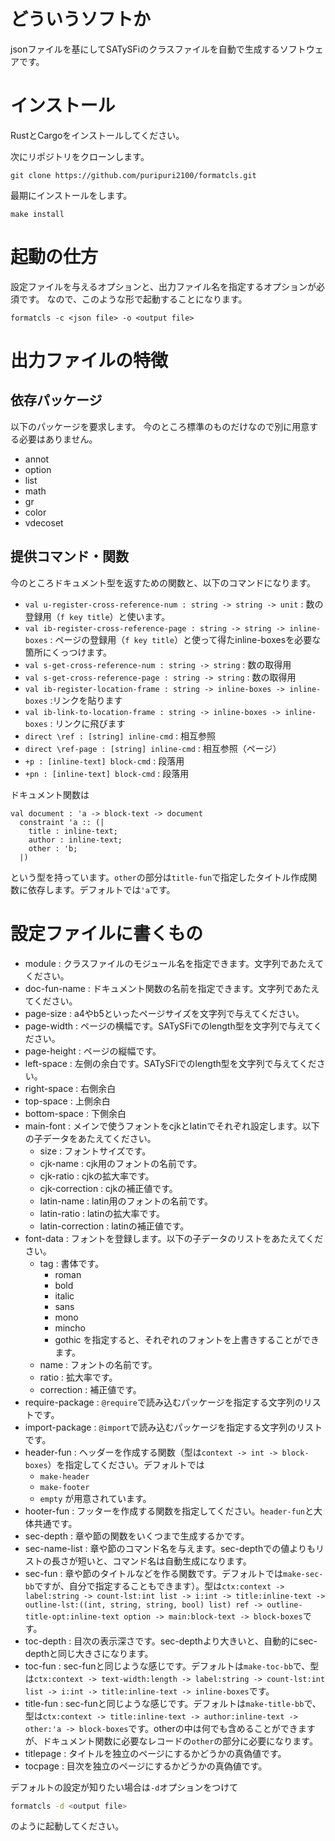 # どういうソフトか

jsonファイルを基にしてSATySFiのクラスファイルを自動で生成するソフトウェアです。

# インストール

RustとCargoをインストールしてください。

次にリポジトリをクローンします。

```
git clone https://github.com/puripuri2100/formatcls.git
```

最期にインストールをします。

```
make install
```

# 起動の仕方

設定ファイルを与えるオプションと、出力ファイル名を指定するオプションが必須です。
なので、このような形で起動することになります。

```
formatcls -c <json file> -o <output file>
```

# 出力ファイルの特徴


## 依存パッケージ

以下のパッケージを要求します。
今のところ標準のものだけなので別に用意する必要はありません。

- annot
- option
- list
- math
- gr
- color
- vdecoset

## 提供コマンド・関数

今のところドキュメント型を返すための関数と、以下のコマンドになります。
- `val u-register-cross-reference-num : string -> string -> unit` : 数の登録用（`f key title`）と使います。
- `val ib-register-cross-reference-page : string -> string -> inline-boxes` : ページの登録用（`f key title`）と使って得たinline-boxesを必要な箇所にくっつけます。
- `val s-get-cross-reference-num : string -> string` : 数の取得用
- `val s-get-cross-reference-page : string -> string` : 数の取得用
- `val ib-register-location-frame : string -> inline-boxes -> inline-boxes` :リンクを貼ります 
- `val ib-link-to-location-frame : string -> inline-boxes -> inline-boxes` : リンクに飛びます
- `direct \ref : [string] inline-cmd` : 相互参照
- `direct \ref-page : [string] inline-cmd` : 相互参照（ページ）
- `+p : [inline-text] block-cmd` : 段落用
- `+pn : [inline-text] block-cmd` : 段落用

ドキュメント関数は
```
val document : 'a -> block-text -> document
  constraint 'a :: (|
    title : inline-text;
    author : inline-text;
    other : 'b;
  |)
```
という型を持っています。`other`の部分は`title-fun`で指定したタイトル作成関数に依存します。デフォルトでは`'a`です。

# 設定ファイルに書くもの

- module : クラスファイルのモジュール名を指定できます。文字列であたえてください。
- doc-fun-name : ドキュメント関数の名前を指定できます。文字列であたえてください。
- page-size : a4やb5といったページサイズを文字列で与えてください。
- page-width : ページの横幅です。SATySFiでのlength型を文字列で与えてください。
- page-height : ページの縦幅です。
- left-space : 左側の余白です。SATySFiでのlength型を文字列で与えてください。
- right-space : 右側余白
- top-space : 上側余白
- bottom-space : 下側余白
- main-font : メインで使うフォントをcjkとlatinでそれぞれ設定します。以下の子データをあたえてください。
  - size : フォントサイズです。
  - cjk-name : cjk用のフォントの名前です。
  - cjk-ratio : cjkの拡大率です。
  - cjk-correction : cjkの補正値です。
  - latin-name : latin用のフォントの名前です。
  - latin-ratio : latinの拡大率です。
  - latin-correction : latinの補正値です。
- font-data : フォントを登録します。以下の子データのリストをあたえてください。
  - tag : 書体です。
    - roman
    - bold
    - italic
    - sans
    - mono
    - mincho
    - gothic
  を指定すると、それぞれのフォントを上書きすることができます。
  - name : フォントの名前です。
  - ratio : 拡大率です。
  - correction : 補正値です。
- require-package : `@require`で読み込むパッケージを指定する文字列のリストです。
- import-package : `@import`で読み込むパッケージを指定する文字列のリストです。
- header-fun : ヘッダーを作成する関数（型は`context -> int -> block-boxes`）を指定してください。デフォルトでは
  - `make-header`
  - `make-footer`
  - `empty`
  が用意されています。
- hooter-fun : フッターを作成する関数を指定してください。`header-fun`と大体共通です。
- sec-depth : 章や節の関数をいくつまで生成するかです。
- sec-name-list : 章や節のコマンド名を与えます。sec-depthでの値よりもリストの長さが短いと、コマンド名は自動生成になります。
- sec-fun : 章や節のタイトルなどを作る関数です。デフォルトでは`make-sec-bb`ですが、自分で指定することもできます）。型は`ctx:context -> label:string -> count-lst:int list -> i:int -> title:inline-text -> outline-lst:((int, string, string, bool) list) ref -> outline-title-opt:inline-text option -> main:block-text -> block-boxes`です。
- toc-depth : 目次の表示深さです。sec-depthより大きいと、自動的にsec-depthと同じ大きさになります。
- toc-fun : sec-funと同じような感じです。デフォルトは`make-toc-bb`で、型は`ctx:context -> text-width:length -> label:string -> count-lst:int list -> i:int -> title:inline-text -> inline-boxes`です。
- title-fun : sec-funと同じような感じです。デフォルトは`make-title-bb`で、型は`ctx:context -> title:inline-text -> author:inline-text -> other:'a -> block-boxes`です。otherの中は何でも含めることができますが、ドキュメント関数に必要なレコードの`other`の部分に必要になります。
- titlepage : タイトルを独立のページにするかどうかの真偽値です。
- tocpage : 目次を独立のページにするかどうかの真偽値です。

デフォルトの設定が知りたい場合は`-d`オプションをつけて
```sh
formatcls -d <output file>
```
のように起動してください。